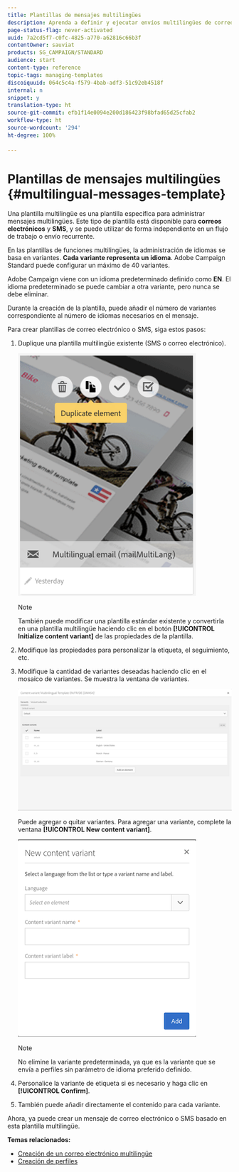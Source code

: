```yaml
---
title: Plantillas de mensajes multilingües
description: Aprenda a definir y ejecutar envíos multilingües de correos electrónicos/SMS a través de un solo envío basado en el idioma preferido de los clientes segmentados automáticamente. Informe del rendimiento de cada envío en función del idioma y los niveles individuales.
page-status-flag: never-activated
uuid: 7a2cd5f7-c0fc-4825-a770-a62816c66b3f
contentOwner: sauviat
products: SG_CAMPAIGN/STANDARD
audience: start
content-type: reference
topic-tags: managing-templates
discoiquuid: 064c5c4a-f579-4bab-adf3-51c92eb4518f
internal: n
snippet: y
translation-type: ht
source-git-commit: efb1f14e0094e200d186423f98bfad65d25cfab2
workflow-type: ht
source-wordcount: '294'
ht-degree: 100%

---
```



# Plantillas de mensajes multilingües {#multilingual-messages-template}

Una plantilla multilingüe es una plantilla específica para administrar mensajes multilingües. Este tipo de plantilla está disponible para **correos electrónicos** y **SMS**, y se puede utilizar de forma independiente en un flujo de trabajo o envío recurrente.

En las plantillas de funciones multilingües, la administración de idiomas se basa en variantes. **Cada variante representa un idioma**. Adobe Campaign Standard puede configurar un máximo de 40 variantes.

Adobe Campaign viene con un idioma predeterminado definido como **EN**. El idioma predeterminado se puede cambiar a otra variante, pero nunca se debe eliminar.

Durante la creación de la plantilla, puede añadir el número de variantes correspondiente al número de idiomas necesarios en el mensaje.

Para crear plantillas de correo electrónico o SMS, siga estos pasos:

1. Duplique una plantilla multilingüe existente (SMS o correo electrónico).

   ![](assets/multi_template_duplicate.png)

   >[!NOTE]
   >
   >También puede modificar una plantilla estándar existente y convertirla en una plantilla multilingüe haciendo clic en el botón **[!UICONTROL Initialize content variant]** de las propiedades de la plantilla.

1. Modifique las propiedades para personalizar la etiqueta, el seguimiento, etc.
1. Modifique la cantidad de variantes deseadas haciendo clic en el mosaico de variantes. Se muestra la ventana de variantes. 

   ![](assets/multi_template_variants.png)

   Puede agregar o quitar variantes. Para agregar una variante, complete la ventana **[!UICONTROL New content variant]**.

   ![](assets/multi_template_newvariant.png)

   >[!NOTE]
   >
   >No elimine la variante predeterminada, ya que es la variante que se envía a perfiles sin parámetro de idioma preferido definido.

1. Personalice la variante de etiqueta si es necesario y haga clic en **[!UICONTROL Confirm]**.
1. También puede añadir directamente el contenido para cada variante.

Ahora, ya puede crear un mensaje de correo electrónico o SMS basado en esta plantilla multilingüe.

**Temas relacionados:**

* [Creación de un correo electrónico multilingüe](../../channels/using/creating-a-multilingual-email.md)
* [Creación de perfiles](../../audiences/using/creating-profiles.md)
